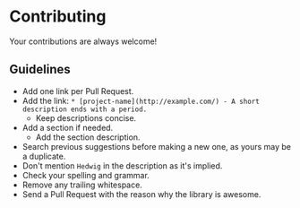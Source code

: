 # Contributing

Your contributions are always welcome!

## Guidelines

* Add one link per Pull Request.
* Add the link: `* [project-name](http://example.com/) - A short description ends with a period.`
    * Keep descriptions concise.
* Add a section if needed.
    * Add the section description.
* Search previous suggestions before making a new one, as yours may be a duplicate.
* Don't mention `Hedwig` in the description as it's implied.
* Check your spelling and grammar.
* Remove any trailing whitespace.
* Send a Pull Request with the reason why the library is awesome.
